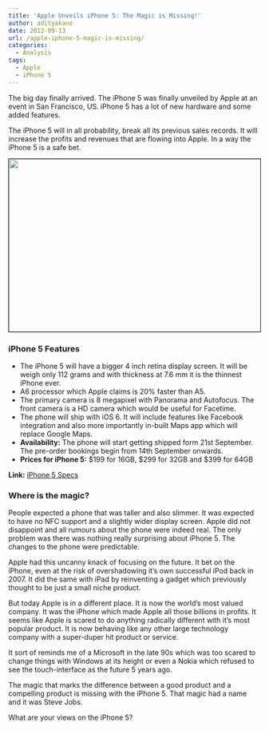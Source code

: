 ```yaml
---
title: 'Apple Unveils iPhone 5: The Magic is Missing!'
author: adityakane
date: 2012-09-13
url: /apple-iphone-5-magic-is-missing/
categories:
  - Analysis
tags:
  - Apple
  - iPhone 5
---
```

The big day finally arrived. The iPhone 5 was finally unveiled by Apple at an event in San Francisco, US. iPhone 5 has a lot of new hardware and some added features.

The iPhone 5 will in all probability, break all its previous sales records. It will increase the profits and revenues that are flowing into Apple. In a way the iPhone 5 is a safe bet.

[<img class=" wp-image-62173 alignnone" style="border: 1px solid black;" title="iPhone5" src="http://cdn.devilsworkshop.org/files/2012/09/iPhone5.png" alt="" width="506" height="346" />][1]

### iPhone 5 Features

  * The iPhone 5 will have a bigger 4 inch retina display screen. It will be weigh only 112 grams and with thickness at 7.6 mm it is the thinnest iPhone ever.
  * A6 processor which Apple claims is 20% faster than A5.
  * The primary camera is 8 megapixel with Panorama and Autofocus. The front camera is a HD camera which would be useful for Facetime.
  * The phone will ship with iOS 6. It will include features like Facebook integration and also more importantly in-built Maps app which will replace Google Maps.
  * **Availability:** The phone will start getting shipped form 21st September. The pre-order bookings begin from 14th September onwards.
  * **Prices for iPhone 5:** $199 for 16GB, $299 for 32GB and $399 for 64GB

**Link:** <a href="http://www.apple.com/iphone/specs.html" onclick="_gaq.push(['_trackEvent', 'outbound-article', 'http://www.apple.com/iphone/specs.html', 'iPhone 5 Specs']);" >iPhone 5 Specs</a>

### Where is the magic?

People expected a phone that was taller and also slimmer. It was expected to have no NFC support and a slightly wider display screen. Apple did not disappoint and all rumours about the phone were indeed real. The only problem was there was nothing really surprising about iPhone 5. The changes to the phone were predictable.

Apple had this uncanny knack of focusing on the future. It bet on the iPhone, even at the risk of overshadowing it’s own successful iPod back in 2007. It did the same with iPad by reinventing a gadget which previously thought to be just a small niche product.

But today Apple is in a different place. It is now the world’s most valued company. It was the iPhone which made Apple all those billions in profits. It seems like Apple is scared to do anything radically different with it’s most popular product. It is now behaving like any other large technology company with a super-duper hit product or service.

It sort of reminds me of a Microsoft in the late 90s which was too scared to change things with Windows at its height or even a Nokia which refused to see the touch-interface as the future 5 years ago.

The magic that marks the difference between a good product and a compelling product is missing with the iPhone 5. That magic had a name and it was Steve Jobs.

What are your views on the iPhone 5?

 [1]: http://cdn.devilsworkshop.org/files/2012/09/iPhone5.png

